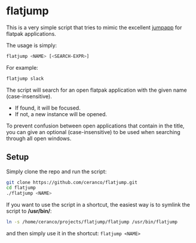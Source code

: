 # flatjump

This is a very simple script that tries to mimic the excellent [jumpapp](https://github.com/mkropat/jumpapp) for flatpak applications.

The usage is simply:
```bash
flatjump <NAME> [<SEARCH-EXPR>]
```

For example:
```bash
flatjump slack
```

The script will search for an open flatpak application with the given name (case-insensitive). 
* If found, it will be focused. 
* If not, a new instance will be opened.

To prevent confusion between open applications that contain <NAME> in the title, you can give an optional <SEARCH-EXPR> (case-insensitive) to be used
when searching through all open windows.

## Setup

Simply clone the repo and run the script:
```bash
git clone https://github.com/ceranco/flatjump.git
cd flatjump
./flatjump <NAME>
```

If you want to use the script in a shortcut, the easiest way is to symlink the script to **/usr/bin/**:
```bash
ln -s /home/ceranco/projects/flatjump/flatjump /usr/bin/flatjump
```
and then simply use it in the shortcut: `flatjump <NAME>`
